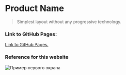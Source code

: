 # Product Name
> Simplest layout without any progressive technology. 


### Link to GitHub Pages:
[Link to GitHub Pages.](https://ereburg.github.io/ProductName/)

### Reference for this website
![Пример первого экрана](https://pp.userapi.com/c857632/v857632351/45645/IvY8ufDIAKk.jpg)
